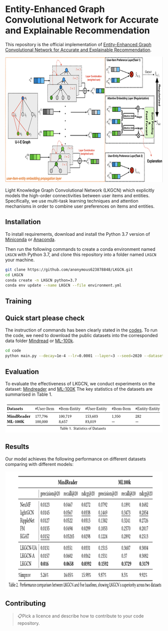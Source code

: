 # Entity-Enhanced Graph Convolutional Network for Accurate and Explainable Recommendation

This repository is the official implementation of [Entity-Enhanced Graph Convolutional Network for Accurate and Explainable Recommendation](). 

<p align="center">
<img src="fig/arc.jpg" height=400>
</p>
 Light Knowledge Graph Convolutional Network (LKGCN) which explicitly models the high-order connectivities between user items and entities. 
Specifically, we use multi-task learning techniques and attention mechanisms in order to combine user preferences on items and entities.

## Installation

To install requirements, download and install the Python 3.7 version of [Miniconda](https://docs.conda.io/en/latest/miniconda.html) or [Anaconda](https://www.anaconda.com/distribution/#download-section).

Then run the following commands to create a conda environment named `LKGCN` with Python 3.7, and clone this repository into a folder named `LKGCN` your machine.

```bash
git clone https://github.com/anonymous623878848/LKGCN.git
cd LKGCN
conda create -n LKGCN python=3.7
conda env update --name LKGCN --file environment.yml
```

<!-- > 📋Describe how to set up the environment, e.g. pip/conda/docker commands, download datasets, etc... -->

## Training
## Quick start please check 
The instruction of commands has been clearly stated in the [codes](code/parse.py).
To run the code, we need to download the public datasets into the corresponded data folder [Mindread](dataset/mindreader) or [ML-100k](dataset/ml-100k).
```bash
cd code
python main.py --decay=1e-4 --lr=0.0001 --layer=3 --seed=2020 --dataset="mindreaderMulti" --topks="[20]" --recdim=64 --model="lgnMultiAtt" --testbatch=256 --bpr_batch=256 --epochs=100 --lbd=0.5 --beta=0.5 --comment="Att" --tensorboard=0
```
<!-- 
```train
python train.py --input-data <path_to_data> --alpha 10 --beta 20
```

> 📋Describe how to train the models, with example commands on how to train the models in your paper, including the full training procedure and appropriate hyperparameters. -->

## Evaluation
To evaluate the effectiveness of LKGCN, we conduct experiments on the dataset: [Mindreader](https://mindreader.tech/dataset/) and [ML-100K](https://grouplens.org/datasets/movielens/100k/)
The key statistics of the datasets are summarised in Table 1.
<p align="center">
<img src="fig/datasets.jpg" height=100>
</p>

<!-- To evaluate my model on ImageNet, run:

```eval
python eval.py --model-file mymodel.pth --benchmark imagenet
```
 -->



## Results
Our model achieves the following performance on different datasets comparing with different models:

<p align="center">
<img src="fig/results.jpg" height=377>
</p>

<!-- Our model achieves the following performance on :

### [Image Classification on ImageNet](https://paperswithcode.com/sota/image-classification-on-imagenet)

| Model name         | Top 1 Accuracy  | Top 5 Accuracy |
| ------------------ |---------------- | -------------- |
| My awesome model   |     85%         |      95%       |

> 📋Include a table of results from your paper, and link back to the leaderboard for clarity and context. If your main result is a figure, include that figure and link to the command or notebook to reproduce it. 
 -->

## Contributing

> 📋Pick a licence and describe how to contribute to your code repository. 
